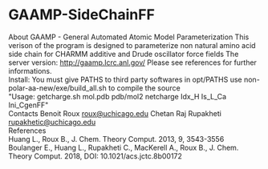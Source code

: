# GAAMP-SideChainFF
About GAAMP - General Automated Atomic Model Parameterization This verison of the program is designed to parameterize non natural amino acid side chain for CHARMM additive and Drude oscillator force fields The server version: http://gaamp.lcrc.anl.gov/ Please see references for further informations.<br />
Install: You must give PATHS to third party softwares in opt/PATHS use non-polar-aa-new/exe/build_all.sh to compile the source <br />
"Usage: getcharge.sh mol.pdb pdb/mol2 netcharge Idx_H Is_L_Ca Ini_CgenFF" <br />
Contacts Benoit Roux roux@uchicago.edu Chetan Raj Rupakheti rupakhetic@uchicago.edu <br />
References <br />
Huang L., Roux B., J. Chem. Theory Comput. 2013, 9, 3543-3556 <br />
Boulanger E., Huang L., Rupakheti C., MacKerell A., Roux B., J. Chem. Theory Comput. 2018, DOI: 10.1021/acs.jctc.8b00172 <br />
